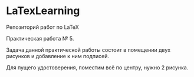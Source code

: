# LaTexLearning
Репозиторий работ по LaTeX

Практическая работа № 5.

Задача данной практической работы состоит в помещении двух рисунков и добавление к ним подписей.

Для пущего удостоверения, поместим всё по центру, нужно 2 рисунка.
